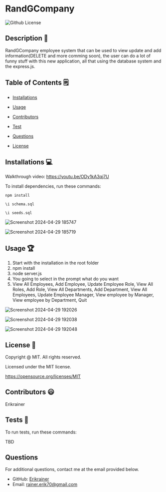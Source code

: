 # RandGCompany
  ![Github License](https://img.shields.io/badge/License-MIT-yellow.svg)


## Description 📝

RandGCompany employee system that can be used to view update and add information(DELETE and more comming soon), the user can do a lot of funny stuff with this new application, all that using the database system and the express.js.

## Table of Contents 🗒

* [Installations](#installations-💻)

* [Usage](#usage-🏆)

* [Contributors](#contributors-😃)

* [Test](#tests-🧪)

* [Questions](#questions)

* [License](#license-📛)

## Installations  💻

Walkthrough video: https://youtu.be/ODy1kA3qj7U 

To install dependencies, run these commands:

```
npm install
```
```
\i schema.sql
```
```
\i seeds.sql

```
   
![Screenshot 2024-04-29 185747](https://github.com/Erikrainer/RandGCompany/assets/160955635/147253d2-c0ee-4a0c-a58c-5523fc092883)

![Screenshot 2024-04-29 185719](https://github.com/Erikrainer/RandGCompany/assets/160955635/232561f6-bdbd-468d-a732-b10b1b4ae7a4)

## Usage 🏆

1. Start with the installation in the root folder
2. npm install
3. node server.js
4. You going to select in the prompt what do you want
5. View All Employees, Add Employee, Update Employee Role, View All Roles, Add Role, View All Departments, Add Department, View All Employees, Update Employee Manager, View employee by Manager, View employee by Department, Quit

![Screenshot 2024-04-29 192026](https://github.com/Erikrainer/RandGCompany/assets/160955635/6206f7fb-f7f1-443d-9a01-ec651ee6c7a7)

![Screenshot 2024-04-29 192038](https://github.com/Erikrainer/RandGCompany/assets/160955635/3c4ad8c3-1579-4959-a6ce-b48c5f731604)

![Screenshot 2024-04-29 192048](https://github.com/Erikrainer/RandGCompany/assets/160955635/631e6afc-ff04-49c0-beca-566198c9d5da)

## License 📛 

  Copyright @ MIT. All rights reserved.

  Licensed under the MIT license.

  https://opensource.org/licenses/MIT

## Contributors 😃

Erikrainer

## Tests 🧪

To run tests, run these commands:


TBD


## Questions

For additional questions, contact me at the email provided below. 

- GitHub: [Erikrainer](https://github.com/Erikrainer/)
- Email:  rainer.erik70@gmail.com


